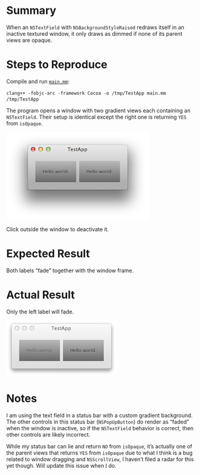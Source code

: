 # Summary

When an `NSTextField` with `NSBackgroundStyleRaised` redraws itself in an inactive textured window, it only draws as dimmed if none of its parent views are opaque.

# Steps to Reproduce

Compile and run [`main.mm`](main.mm):

    clang++ -fobjc-arc -framework Cocoa -o /tmp/TestApp main.mm
    /tmp/TestApp

The program opens a window with two gradient views each containing an `NSTextField`. Their setup is identical except the right one is returning `YES` from `isOpaque`.

![Active](images/active.png)

Click outside the window to deactivate it.

# Expected Result

Both labels “fade” together with the window frame.

# Actual Result

Only the left label will fade.

![Inactive](images/inactive.png)

# Notes

I am using the text field in a status bar with a custom gradient background. The other controls in this status bar (`NSPopUpButton`) do render as “faded” when the window is inactive, so if the `NSTextField` behavior is correct, then other controls are likely incorrect.

While my status bar can lie and return `NO` from `isOpaque`, it’s actually one of the parent views that returns `YES` from `isOpaque` due to what I think is a bug related to window dragging and `NSScrollView`, I haven’t filed a radar for this yet though. Will update this issue when I do.
